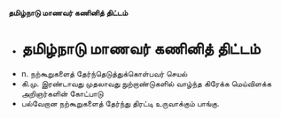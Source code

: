 **தமிழ்நாடு மாணவர் கணினித் திட்டம்**
- # தமிழ்நாடு மாணவர் கணினித் திட்டம்
- n. நற்கூறுகளைத் தேர்ந்தெடுத்துக்கொள்பவர் செயல்
- கி.மு. இரண்டாவது முதலாவது நுற்றாண்டுகளில் வாழ்ந்த கிரேக்க மெய்விளக்க அறிஞர்களின் கோட்பாடு
- பல்வேறான நற்கூறுகளைத் தேர்ந்து திரட்டி உருவாக்கும் பாங்கு.

